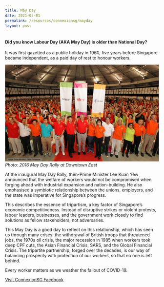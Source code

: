 ```yaml
---
title: May Day
date: 2021-05-01
permalink: /resources/connexionsg/mayday
layout: post
---
```


#### Did you know Labour Day (AKA May Day) is older than National Day?

It was first gazetted as a public holiday in 1960, five years before Singapore became independent, as a paid day of rest to honour workers.

![Alt text for image on Isomer site](/images/onthisday_labourday.jpg)
*Photo: 2016 May Day Rally at Downtown East*

At the inaugural May Day Rally, then-Prime Minister Lee Kuan Yew announced that the welfare of workers would not be compromised when forging ahead with industrial expansion and nation-building. He also emphasised a symbiotic relationship between the unions, employers, and the state was imperative for Singapore’s progress.

This describes the essence of tripartism, a key factor of Singapore’s economic competitiveness. Instead of disruptive strikes or violent protests, labour leaders, businesses, and the government work closely to find solutions as fellow stakeholders, not adversaries.

This May Day is a good day to reflect on this relationship, which has seen us through many crises: the withdrawal of British troops that threatened jobs, the 1970s oil crisis, the major recession in 1985 when workers took deep CPF cuts, the Asian Financial Crisis, SARS, and the Global Financial Crisis. The tripartite partnership, forged over the decades, is our way of balancing prosperity with protection of our workers, so that no one is left behind. 

Every worker matters as we weather the fallout of COVID-19.

<a href="https://www.facebook.com/ConnexionSG" target="_blank">Visit ConnexionSG Facebook</a>